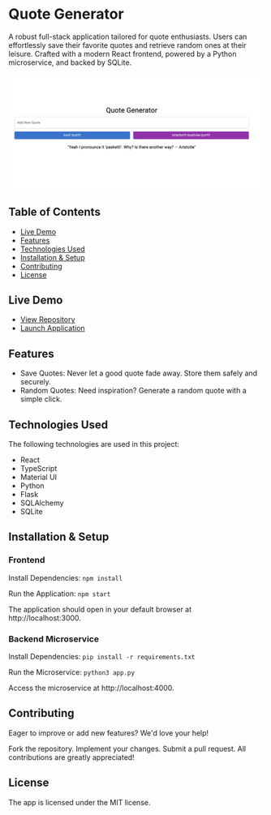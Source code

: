 # Quote Generator



A robust full-stack application tailored for quote enthusiasts. Users can effortlessly save their favorite quotes and retrieve random ones at their leisure. Crafted with a modern React frontend, powered by a Python microservice, and backed by SQLite.

![Preview](./img/quote.png)

## Table of Contents
- [Live Demo](#live-demo)
- [Features](#features)
- [Technologies Used](#technologies-used)
- [Installation & Setup](#installation--setup) 
- [Contributing](#contributing)
- [License](#license)

## Live Demo
* [View Repository](https://github.com/TurboTeam335/random_quote)
* [Launch Application](https://turboteam335.github.io/random_quote/)

## Features

* Save Quotes: Never let a good quote fade away. Store them safely and securely.
*  Random Quotes: Need inspiration? Generate a random quote with a simple click.

## Technologies Used

The following technologies are used in this project:

* React
* TypeScript
* Material UI
* Python
* Flask
* SQLAlchemy
* SQLite


## Installation & Setup

### Frontend

Install Dependencies:
`````npm install`````

Run the Application:
`````npm start`````

The application should open in your default browser at http://localhost:3000.

### Backend Microservice

Install Dependencies:
`````pip install -r requirements.txt`````

Run the Microservice:
`````python3 app.py`````

Access the microservice at http://localhost:4000.



## Contributing

Eager to improve or add new features? We'd love your help!

Fork the repository.
Implement your changes.
Submit a pull request.
All contributions are greatly appreciated!

## License

The app is licensed under the MIT license.